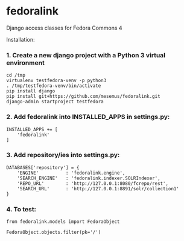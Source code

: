 # fedoralink
Django access classes for Fedora Commons 4

Installation:

### 1. Create a new django project with a Python 3 virtual environment

```
cd /tmp
virtualenv testfedora-venv -p python3
. /tmp/testfedora-venv/bin/activate
pip install django
pip install git+https://github.com/mesemus/fedoralink.git
django-admin startproject testfedora
```

### 2. Add fedoralink into INSTALLED_APPS in settings.py:
```
INSTALLED_APPS += [
    'fedoralink'
]
```
### 3. Add repository/ies into settings.py:
```
DATABASES['repository'] = {
    'ENGINE'          : 'fedoralink.engine',
    'SEARCH_ENGINE'   : 'fedoralink.indexer.SOLRIndexer',
    'REPO_URL'        : 'http://127.0.0.1:8080/fcrepo/rest',
    'SEARCH_URL'      : 'http://127.0.0.1:8891/solr/collection1'
}
```

### 4. To test:

```
from fedoralink.models import FedoraObject

FedoraObject.objects.filter(pk='/')
```
